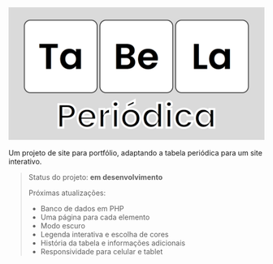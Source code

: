 ![Logo do site](/img/logo.png)

Um projeto de site para portfólio, adaptando a tabela periódica para um site interativo.

> Status do projeto: **em desenvolvimento**
> 
> Próximas atualizações:
> - Banco de dados em PHP
> - Uma página para cada elemento
> - Modo escuro
> - Legenda interativa e escolha de cores
> - História da tabela e informações adicionais
> - Responsividade para celular e tablet
